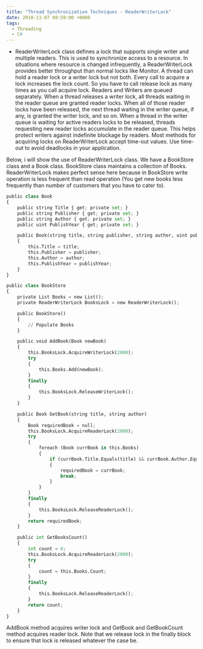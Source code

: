 ```yaml
---
title: "Thread Synchronization Techniques - ReaderWriterLock"
date: 2010-11-07 08:59:00 +0000
tags:
  - Threading
  - C#
---
```


* ReaderWriterLock class defines a lock that supports single writer and multiple readers. This is used to synchronize access to a resource. In situations where resource is changed infrequently, a ReaderWriterLock provides better throughput than normal locks like Monitor.  A thread can hold a reader lock or a writer lock but not both.  Every call to acquire a lock increases the lock count. So you have to call release lock as many times as you call acquire lock.  Readers and Writers are queued separately. When a thread releases a writer lock, all threads waiting in the reader queue are granted reader locks. When all of those reader locks have been released, the next thread waiting in the writer queue, if any, is granted the writer lock, and so on.  When a thread in the writer queue is waiting for active readers locks to be released, threads requesting new reader locks accumulate in the reader queue. This helps protect writers against indefinite blockage by readers.  Most methods for acquiring locks on ReaderWriterLock accept time-out values. Use time-out to avoid deadlocks in your application.

 

Below, i will show the use of ReaderWriterLock class. We have a BookStore class and a Book class. BookStore class maintains a collection of Books. ReaderWriterLock makes perfect sense here because in BookStore write operation is less frequent than read operation (You get new books less frequently than number of customers that you have to cater to).

 
```python
public class Book
{
    public string Title { get; private set; }
    public string Publisher { get; private set; }
    public string Author { get; private set; }
    public uint PublishYear { get; private set; }

    public Book(string title, string publisher, string author, uint publishYear)
    {
        this.Title = title;
        this.Publisher = publisher;
        this.Author = author;
        this.PublishYear = publishYear;
    }
}

public class BookStore
{
    private List Books = new List();
    private ReaderWriterLock BooksLock = new ReaderWriterLock();

    public BookStore()
    {
        // Populate Books
    }

    public void AddBook(Book newBook)
    {
        this.BooksLock.AcquireWriterLock(2000);
        try
        {
            this.Books.Add(newBook);
        }
        finally
        {
            this.BooksLock.ReleaseWriterLock();
        }
    }

    public Book GetBook(string title, string author)
    {
        Book requiredBook = null;
        this.BooksLock.AcquireReaderLock(2000);
        try
        {
            foreach (Book currBook in this.Books)
            {
                if (currBook.Title.Equals(title) && currBook.Author.Equals(author))
                {
                    requiredBook = currBook;
                    break;
                }
            }
        }
        finally
        {
            this.BooksLock.ReleaseReaderLock();
        }
        return requiredBook;
    }

    public int GetBooksCount()
    {
        int count = 0;
        this.BooksLock.AcquireReaderLock(2000);
        try
        {
            count = this.Books.Count;
        }
        finally
        {
            this.BooksLock.ReleaseReaderLock();
        }
        return count;
    }
}
```

AddBook method acquires writer lock and GetBook and GetBookCount method acquires reader lock. Note that we release lock in the finally block to ensure that lock is released whatever the case be.